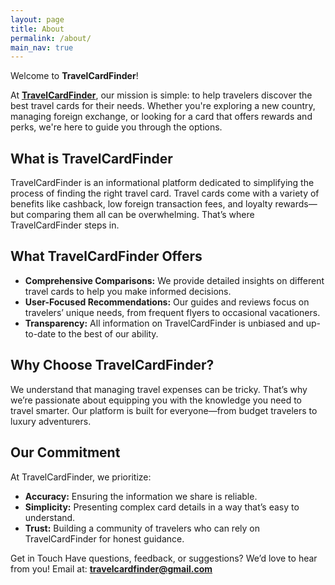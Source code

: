 ```yaml
---
layout: page
title: About
permalink: /about/
main_nav: true
---
```


Welcome to **TravelCardFinder**!

At **[TravelCardFinder](travelcardfinder.github.io)**, our mission is simple: to help travelers discover the best travel cards for their needs. Whether you're exploring a new country, managing foreign exchange, or looking for a card that offers rewards and perks, we're here to guide you through the options.

## What is TravelCardFinder
TravelCardFinder is an informational platform dedicated to simplifying the process of finding the right travel card. Travel cards come with a variety of benefits like cashback, low foreign transaction fees, and loyalty rewards—but comparing them all can be overwhelming. That’s where TravelCardFinder steps in.

## What TravelCardFinder Offers
+ **Comprehensive Comparisons:** We provide detailed insights on different travel cards to help you make informed decisions.
+ **User-Focused Recommendations:** Our guides and reviews focus on travelers’ unique needs, from frequent flyers to occasional vacationers.
+ **Transparency:** All information on TravelCardFinder is unbiased and up-to-date to the best of our ability.

## Why Choose TravelCardFinder?
We understand that managing travel expenses can be tricky. That’s why we’re passionate about equipping you with the knowledge you need to travel smarter. Our platform is built for everyone—from budget travelers to luxury adventurers.

## Our Commitment
At TravelCardFinder, we prioritize:

+ **Accuracy:** Ensuring the information we share is reliable.
+ **Simplicity:** Presenting complex card details in a way that’s easy to understand.
+ **Trust:** Building a community of travelers who can rely on TravelCardFinder for honest guidance.

Get in Touch
Have questions, feedback, or suggestions? We’d love to hear from you!
Email  at: **[travelcardfinder@gmail.com](mailto:travelcardfinder@gmail.com)**